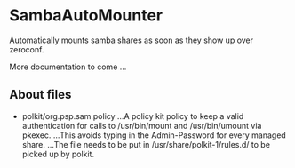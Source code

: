 # SambaAutoMounter
Automatically mounts samba shares as soon as they show up over zeroconf.

More documentation to come ...

## About files
* polkit/org.psp.sam.policy
...A policy kit policy to keep a valid authentication for calls to /usr/bin/mount and /usr/bin/umount via pkexec.
...This avoids typing in the Admin-Password for every managed share.
...The file needs to be put in /usr/share/polkit-1/rules.d/ to be picked up by polkit.
